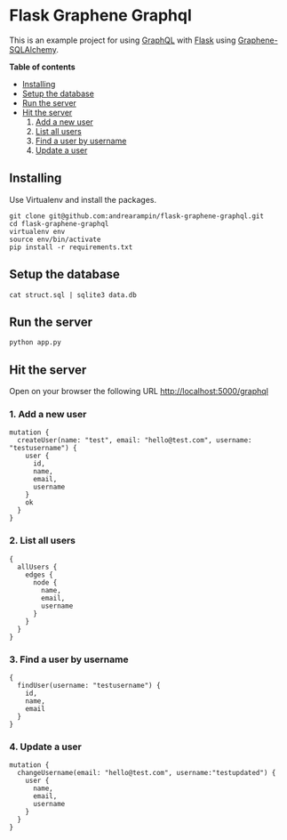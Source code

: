 # Flask Graphene Graphql
This is an example project for using [GraphQL](https://graphql.org/) with [Flask](http://flask.pocoo.org/) using [Graphene-SQLAlchemy](https://github.com/graphql-python/graphene-sqlalchemy).

**Table of contents**
- [Installing](#installing)
- [Setup the database](#setup-the-database)
- [Run the server](#run-the-server)
- [Hit the server](#hit-the-server)
    1. [Add a new user](#1-add-a-new-user)
    2. [List all users](#2-list-all-users)
    3. [Find a user by username](#3-find-a-user-by-username)
    4. [Update a user](#4-update-a-user)

## Installing
Use Virtualenv and install the packages.

```
git clone git@github.com:andrearampin/flask-graphene-graphql.git
cd flask-graphene-graphql
virtualenv env
source env/bin/activate
pip install -r requirements.txt
```

## Setup the database
```
cat struct.sql | sqlite3 data.db
```

## Run the server
```
python app.py
```

## Hit the server
Open on your browser the following URL [http://localhost:5000/graphql](http://localhost:5000/graphql)

### 1. Add a new user
```
mutation {
  createUser(name: "test", email: "hello@test.com", username: "testusername") {
    user {
      id,
      name,
      email,
      username
    }
    ok
  }
}
```

### 2. List all users
```
{
  allUsers {
    edges {
      node {
        name,
        email,
        username
      }
    }
  }
}
```

### 3. Find a user by username
```
{
  findUser(username: "testusername") {
    id,
    name,
    email
  }
}
```

### 4. Update a user
```
mutation {
  changeUsername(email: "hello@test.com", username:"testupdated") {
    user {
      name,
      email,
      username
    }
  }
}
```
